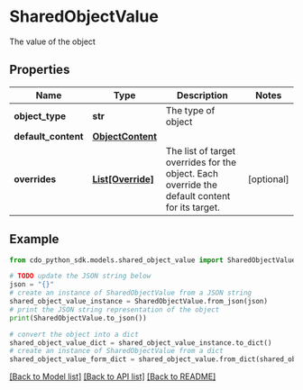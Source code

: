 # SharedObjectValue

The value of the object

## Properties

Name | Type | Description | Notes
------------ | ------------- | ------------- | -------------
**object_type** | **str** | The type of object | 
**default_content** | [**ObjectContent**](ObjectContent.md) |  | 
**overrides** | [**List[Override]**](Override.md) | The list of target overrides for the object. Each override the default content for its target. | [optional] 

## Example

```python
from cdo_python_sdk.models.shared_object_value import SharedObjectValue

# TODO update the JSON string below
json = "{}"
# create an instance of SharedObjectValue from a JSON string
shared_object_value_instance = SharedObjectValue.from_json(json)
# print the JSON string representation of the object
print(SharedObjectValue.to_json())

# convert the object into a dict
shared_object_value_dict = shared_object_value_instance.to_dict()
# create an instance of SharedObjectValue from a dict
shared_object_value_form_dict = shared_object_value.from_dict(shared_object_value_dict)
```
[[Back to Model list]](../README.md#documentation-for-models) [[Back to API list]](../README.md#documentation-for-api-endpoints) [[Back to README]](../README.md)


